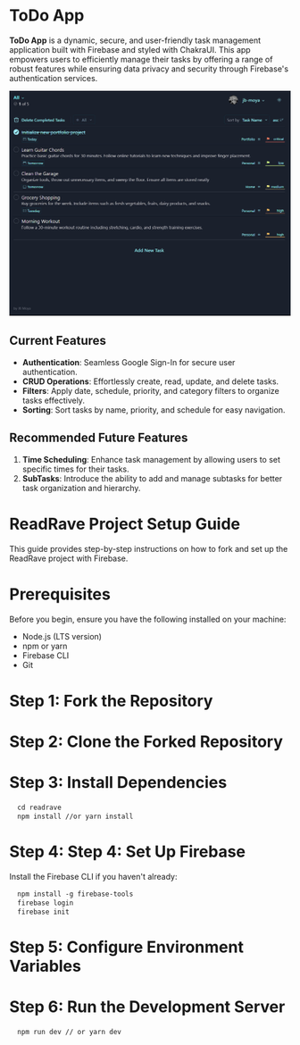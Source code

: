 # ToDo App

**ToDo App** is a dynamic, secure, and user-friendly task management application built with Firebase and styled with ChakraUI. This app empowers users to efficiently manage their tasks by offering a range of robust features while ensuring data privacy and security through Firebase's authentication services.

![ToDo App Screenshot](./images/image.png)

## Current Features

- **Authentication**: Seamless Google Sign-In for secure user authentication.
- **CRUD Operations**: Effortlessly create, read, update, and delete tasks.
- **Filters**: Apply date, schedule, priority, and category filters to organize tasks effectively.
- **Sorting**: Sort tasks by name, priority, and schedule for easy navigation.

## Recommended Future Features

1. **Time Scheduling**: Enhance task management by allowing users to set specific times for their tasks.
2. **SubTasks**: Introduce the ability to add and manage subtasks for better task organization and hierarchy.

# ReadRave Project Setup Guide
This guide provides step-by-step instructions on how to fork and set up the ReadRave project with Firebase.

# Prerequisites
Before you begin, ensure you have the following installed on your machine:
- Node.js (LTS version)
- npm or yarn
- Firebase CLI
- Git

# Step 1: Fork the Repository
# Step 2: Clone the Forked Repository
# Step 3: Install Dependencies
```
  cd readrave
  npm install //or yarn install
```
# Step 4: Step 4: Set Up Firebase
  Install the Firebase CLI if you haven't already:
```
  npm install -g firebase-tools
  firebase login
  firebase init
```
# Step 5: Configure Environment Variables
# Step 6: Run the Development Server
```
  npm run dev // or yarn dev
